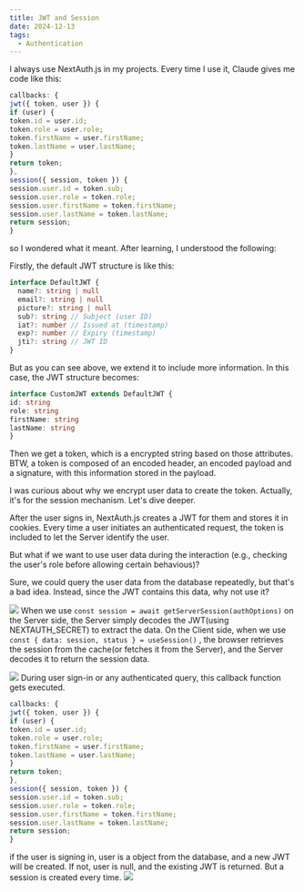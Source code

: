 ```yaml
---
title: JWT and Session
date: 2024-12-13
tags:
  - Authentication
---
```

I always use NextAuth.js in my projects. Every time I use it, Claude gives me code like this:
```typescript
callbacks: {
jwt({ token, user }) {
if (user) {
token.id = user.id;
token.role = user.role;
token.firstName = user.firstName;
token.lastName = user.lastName;
}
return token;
},
session({ session, token }) {
session.user.id = token.sub;
session.user.role = token.role;
session.user.firstName = token.firstName;
session.user.lastName = token.lastName;
return session;
}
```
so I wondered what it meant. After learning, I understood the following:

Firstly, the default JWT structure is like this:
```typescript
interface DefaultJWT {
  name?: string | null
  email?: string | null
  picture?: string | null
  sub?: string // Subject (user ID)
  iat?: number // Issued at (timestamp)
  exp?: number // Expiry (timestamp)
  jti?: string // JWT ID
}
```
But as you can see above, we extend it to include more information. In this case, the JWT structure becomes:
```typescript
interface CustomJWT extends DefaultJWT {
id: string
role: string
firstName: string
lastName: string
}
```
Then we get a token, which is a encrypted string based on those attributes. BTW, a token is composed of an encoded header, an encoded payload and a signature, with this information stored in the payload.

I was curious about why we encrypt user data to create the token. Actually, it's for the session mechanism. Let's dive deeper.

After the user signs in, NextAuth.js creates a JWT for them and stores it in cookies. Every time a user initiates an authenticated request, the token is included to let the Server identify the user.

But what if we want to use user data during the interaction (e.g., checking the user's role before allowing certain behavious)? 

Sure, we could query the user data from the database repeatedly, but that's a bad idea. Instead, since the JWT contains this data, why not use it?

[![](https://mermaid.ink/img/pako:eNpVkF1rwjAUhv9KONdV2qbaNhcDtboxhrDpGCz14mAyK7NJl6RsTvzvi1UH5uKQ8-Z5z0cOsNZCAoONwaYiy6JUxJ8Rf3xbklHTGI3rakV6vTsy5hOtHG6VJa9WGlKgw9UZH3fAhM81KcbkuZVmT-ZSCilugILP0DryIm2jlZWXt3Occu-8bTjj50pTr3jTVyutu3hmHXB_8jxpFDfqA1_s9Lcf8L8PBFBLU-NW-EUPJ7YEV8lalsD8VaD5LKFUR89h6_Rir9bAnGllAEa3m-qatI1AJ4st-s-qgX3gznq1QfWudX2FfArsAD_AoijvD9JhPEhomtKU5lkAe2Ax7SdhSpMoynLqxZAeA_jtKoT9PMrTbJjTMMySOM4Gxz-Dqnwu?type=png)](https://mermaid.live/edit#pako:eNpVkF1rwjAUhv9KONdV2qbaNhcDtboxhrDpGCz14mAyK7NJl6RsTvzvi1UH5uKQ8-Z5z0cOsNZCAoONwaYiy6JUxJ8Rf3xbklHTGI3rakV6vTsy5hOtHG6VJa9WGlKgw9UZH3fAhM81KcbkuZVmT-ZSCilugILP0DryIm2jlZWXt3Occu-8bTjj50pTr3jTVyutu3hmHXB_8jxpFDfqA1_s9Lcf8L8PBFBLU-NW-EUPJ7YEV8lalsD8VaD5LKFUR89h6_Rir9bAnGllAEa3m-qatI1AJ4st-s-qgX3gznq1QfWudX2FfArsAD_AoijvD9JhPEhomtKU5lkAe2Ax7SdhSpMoynLqxZAeA_jtKoT9PMrTbJjTMMySOM4Gxz-Dqnwu)
When we use `const session = await getServerSession(authOptions)` on the Server side, the Server simply decodes the JWT(using NEXTAUTH_SECRET) to extract the data. On the Client side, when we use `const { data: session, status } = useSession()` , the browser retrieves the session from the cache(or fetches it from the Server), and the Server decodes it to return the session data.

[![](https://mermaid.ink/img/pako:eNq9VFFvmzAQ_iuWpUqblCYQkgJ-6MuiTZo2aWq6Tap4ceGWWAk2s822Lsp_3xkDpYW8jhfj-87H93135kRzVQBl1MDPGmQOG8F3mpeZJPjw3CpNvhrQfl9xbUUuKi4teXcUIO04vgX9ayp_wy1_5AbGyMfv9xPllToImCpvjFAykx66uiKf1E5I8v6ofvuQo3t9e-v5MQ97xIcQ8xwZ2daPpcBvaSgQEPxofKLHMbEjzcg3fhQFtzBwowOvBxUd2gCvCqFG5r7jKtyrA8hXuJeLjNBweHakxQdytnWeowXkDkylpLOzN-LOtdDYxgrypj1qRAFvXxjTi29WNLrEQli7O3-B2QewI16trg24IZrU1bar196376U6R42RL1pZyC0USEraZrouiGs7ORbX2eTXgbjPqu6mdTQGC16JBa_tfmEm6P0nC_oGe3gwRC3fyzbRGS1Bl1wUeJFP7lBG7R5KyCjD14LrQ0YzecY8VKm2TzKnzOoaZlSrerfvNnXlJrz9A1D2A-8DRvHaPShVdkm4pexE_1AWhul8Hd8s16sojqM4SpMZfaJsGc1XQRytwjBJIwwG0XlG_zYVgnkapnFyk0ZBkKyWy2R9_gdVd3jD?type=png)](https://mermaid.live/edit#pako:eNq9VFFvmzAQ_iuWpUqblCYQkgJ-6MuiTZo2aWq6Tap4ceGWWAk2s822Lsp_3xkDpYW8jhfj-87H93135kRzVQBl1MDPGmQOG8F3mpeZJPjw3CpNvhrQfl9xbUUuKi4teXcUIO04vgX9ayp_wy1_5AbGyMfv9xPllToImCpvjFAykx66uiKf1E5I8v6ofvuQo3t9e-v5MQ97xIcQ8xwZ2daPpcBvaSgQEPxofKLHMbEjzcg3fhQFtzBwowOvBxUd2gCvCqFG5r7jKtyrA8hXuJeLjNBweHakxQdytnWeowXkDkylpLOzN-LOtdDYxgrypj1qRAFvXxjTi29WNLrEQli7O3-B2QewI16trg24IZrU1bar196376U6R42RL1pZyC0USEraZrouiGs7ORbX2eTXgbjPqu6mdTQGC16JBa_tfmEm6P0nC_oGe3gwRC3fyzbRGS1Bl1wUeJFP7lBG7R5KyCjD14LrQ0YzecY8VKm2TzKnzOoaZlSrerfvNnXlJrz9A1D2A-8DRvHaPShVdkm4pexE_1AWhul8Hd8s16sojqM4SpMZfaJsGc1XQRytwjBJIwwG0XlG_zYVgnkapnFyk0ZBkKyWy2R9_gdVd3jD)
During user sign-in or any authenticated query, this callback function gets executed.
```typescript
callbacks: {
jwt({ token, user }) {
if (user) {
token.id = user.id;
token.role = user.role;
token.firstName = user.firstName;
token.lastName = user.lastName;
}
return token;
},
session({ session, token }) {
session.user.id = token.sub;
session.user.role = token.role;
session.user.firstName = token.firstName;
session.user.lastName = token.lastName;
return session;
}
```
if the user is signing in, user is a object from the database, and a new JWT will be created. If not, user is null, and the existing JWT is returned. But a session is created every time.
[![](https://mermaid.ink/img/pako:eNp9kT1vwjAQQP-KdTOg2A7kY6hUEiq1QwdAqtSEwRA3RCQOtWMBBf57HRIKKrSefHfvzn72HhZlwsGHVLL1Ek3DWCCzlJ43iRjGPNU5k2jMPzVXFXrKy00MDVavRxK1pRnqdh_QkEQvb1MUsDyfs8VqdiGHpAYOWnGJhM7zAwrq3kpLgUbbTFWZSJHpvWoJTi0oJNGEK5WV4t7csIFGJAokZxVHr3yDWr7FuEhuxCZZKtCzuBXCUVtqhfCfQvgixGsBZZTw9S1-2eDGBv9r00Cjnzl3TGIBHSi4LFiWmL_b16UYqiUveAy-2SZMrmqno-GYrsrJTizAr6TmHZClTpfnQK8Tc0aYMfMqBfgfLFcmu2bivSyLM2RC8PewBR9jr9d3BqRvU8ehDvXcDuzAJ7RnWw61MXY9apIWPXbg6zTB6nnYc9yBRy3LtQlx-8dvHUC5ew?type=png)](https://mermaid.live/edit#pako:eNp9kT1vwjAQQP-KdTOg2A7kY6hUEiq1QwdAqtSEwRA3RCQOtWMBBf57HRIKKrSefHfvzn72HhZlwsGHVLL1Ek3DWCCzlJ43iRjGPNU5k2jMPzVXFXrKy00MDVavRxK1pRnqdh_QkEQvb1MUsDyfs8VqdiGHpAYOWnGJhM7zAwrq3kpLgUbbTFWZSJHpvWoJTi0oJNGEK5WV4t7csIFGJAokZxVHr3yDWr7FuEhuxCZZKtCzuBXCUVtqhfCfQvgixGsBZZTw9S1-2eDGBv9r00Cjnzl3TGIBHSi4LFiWmL_b16UYqiUveAy-2SZMrmqno-GYrsrJTizAr6TmHZClTpfnQK8Tc0aYMfMqBfgfLFcmu2bivSyLM2RC8PewBR9jr9d3BqRvU8ehDvXcDuzAJ7RnWw61MXY9apIWPXbg6zTB6nnYc9yBRy3LtQlx-8dvHUC5ew)